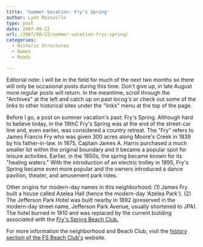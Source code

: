```yaml
---
title: 'Summer Vacation: Fry’s Spring'
author: Lynn Rainville
type: post
date: 2007-06-22
url: /2007/06/22/summer-vacation-frys-spring/
categories:
  - Historic Structures
  - Names
  - Roads

---
```

Editorial note: I will be in the field for much of the next two months so there will only be occasional posts during this time. Don't give up, in late August more regular posts will return. In the meantime, scroll through the "Archives" at the left and catch up on past locog's or check out some of the links to other historical sites under the "links" menu at the top of the page.

Before I go, a post on summer vacation's past: Fry's Spring. Although hard to believe today, in the 19thC Fry's Spring was at the end of the street-car line and, [](http://www.locohistory.org/blog/?attachment_id=141)even earlier, was considered a country retreat. The "Fry" refers to James Francis Fry who was given 300 acres along Moore's Creek in 1839 by his father-in-law. In 1875, Captain James A. Harris purchased a much smaller lot within the original boundary and it became a popular spot for leisure activities. Earlier, in the 1850s, the spring became known for its "healing waters." With the introduction of an electric trolley in 1895, Fry's Spring became even more popular and the owners introduced a dance pavilion, theater, and amusement park rides.
  
Other origins for modern-day names in this neighborhood: (1) James Fry built a house called Azelea Hall (hence the modern-day &#8216;Azelea Park'). (2) The Jefferson Park Hotel was built nearby in 1892 (preserved in the modern-day street name, Jefferson Park Avenue, usually shortened to JPA). The hotel burned in 1910 and was replaced by the current building associated with the [Fry's Spring Beach Club.](http://fsbc.net/)

For more information the neighborhood and Beach Club, visit the [history section of the FS Beach Club's](http://avenue.org/fsna/news.html) website.

 [1]: http://cvilledesign.org/neighborhoods//index.cfm/fuseaction/viewpage/page_id/58?CFID=&CFTOKEN=&
